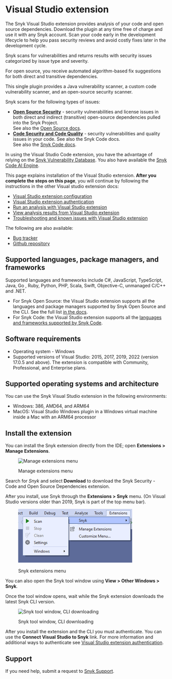 # Visual Studio extension

The Snyk Visual Studio extension provides analysis of your code and open source dependencies. Download the plugin at any time free of charge and use it with any Snyk account. Scan your code early in the development lifecycle to help you pass security reviews and avoid costly fixes later in the development cycle.

Snyk scans for vulnerabilities and returns results with security issues categorized by issue type and severity.

For open source, you receive automated algorithm-based fix suggestions for both direct and transitive dependencies.

This single plugin provides a Java vulnerability scanner, a custom code vulnerability scanner, and an open-source security scanner.

Snyk scans for the following types of issues:

* [**Open Source Security**](https://snyk.io/product/open-source-security-management/) - security vulnerabilities and license issues in both direct and indirect (transitive) open-source dependencies pulled into the Snyk Project.\
  See also the [Open Source docs](https://docs.snyk.io/products/snyk-open-source).
* [**Code Security and Code Quality**](https://snyk.io/product/snyk-code/) - security vulnerabilities and quality issues in your code. See also the Snyk Code docs.\
  See also the [Snyk Code docs](https://docs.snyk.io/products/snyk-code).

In using the Visual Studio Code extension, you have the advantage of relying on the [Snyk Vulnerability Database](https://docs.snyk.io/introducing-snyk/getting-started-snyk-intel-vuln-db-access). You also have available the [Snyk Code AI Engine](https://docs.snyk.io/products/snyk-code/introducing-snyk-code/key-features/ai-engine).

This page explains installation of the Visual Studio extension. **After you complete the steps on this page**, you will continue by following the instructions in the other Visual studio extension docs:

* [Visual Studio extension configuration](https://docs.snyk.io/ide-tools/visual-studio-extension/visual-studio-extension-configuration)
* [Visual Studio extension authentication](https://docs.snyk.io/ide-tools/visual-studio-extension/visual-studio-extension-authentication)
* [Run an analysis with Visual Studio extension](https://docs.snyk.io/ide-tools/visual-studio-extension/run-an-analysis-with-visual-studio-extension)
* [View analysis results from Visual Studio extension](https://docs.snyk.io/ide-tools/visual-studio-extension/view-analysis-results-from-visual-studio-extension)
* [Troubleshooting and known issues with Visual Studio extension](https://docs.snyk.io/ide-tools/visual-studio-extension/troubleshooting-and-known-issues-with-visual-studio-extension)

The following are also available:

* [Bug tracker](https://github.com/snyk/snyk-visual-studio-plugin/issues)
* [Github repository](https://github.com/snyk/snyk-visual-studio-plugin)

## Supported languages, package managers, and frameworks

Supported languages and frameworks include C#, JavaScript, TypeScript, Java, Go , Ruby, Python, PHP, Scala, Swift, Objective-C, unmanaged C/C++ and .NET.

* For Snyk Open Source: the Visual Studio extension supports all the languages and package managers supported by Snyk Open Source and the CLI. See the full list [in the docs](https://docs.snyk.io/products/snyk-open-source/language-and-package-manager-support).
* For Snyk Code: the Visual Studio extension supports all the [languages and frameworks supported by Snyk Code](https://docs.snyk.io/products/snyk-code/snyk-code-language-and-framework-support#language-support-with-snyk-code-ai-engine).

## Software requirements

* Operating system - Windows
* Supported versions of Visual Studio: 2015, 2017, 2019, 2022 (version 17.0.5 and above). The extension is compatible with Community, Professional, and Enterprise plans.

## Supported operating systems and architecture

You can use the Snyk Visual Studio extension in the following environments:

* Windows: 386, AMD64, and ARM64
* MacOS: Visual Studio Windows plugin in a Windows virtual machine inside a Mac with an ARM64 processor

## Install the extension

You can install the Snyk extension directly from the IDE; open **Extensions > Manage Extensions**.

<figure><img src="../../../.gitbook/assets/readme_image_2_1_1.png" alt="Manage extensions menu"><figcaption><p>Manage extensions menu</p></figcaption></figure>

Search for _Snyk_ and select **Download** to download the Snyk Security - Code and Open Source Dependencies extension.

After you install, use Snyk through the **Extensions > Snyk** menu. (On Visual Studio versions older than 2019, Snyk is part of the top menu bar).

<figure><img src="../../../.gitbook/assets/image (351) (1) (1) (1) (1) (1) (1) (1) (1) (1) (1) (1).png" alt="Snyk extensions menu"><figcaption><p>Snyk extensions menu</p></figcaption></figure>

You can also open the Snyk tool window using **View > Other Windows > Snyk**_._

Once the tool window opens, wait while the Snyk extension downloads the latest Snyk CLI version.

<figure><img src="../../../.gitbook/assets/readme_image_2_3.png" alt="Snyk tool window, CLI downloading"><figcaption><p>Snyk tool window, CLI downloading</p></figcaption></figure>

After you install the extension and the CLI you must authenticate. You can use the **Connect Visual Studio to Snyk** link. For more information and additional ways to authenticate see [Visual Studio extension authentication](https://docs.snyk.io/ide-tools/visual-studio-extension/visual-studio-extension-authentication).

## Support

If you need help, submit a request to [Snyk Support](https://support.snyk.io/hc/en-us/requests/new).
